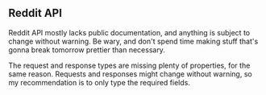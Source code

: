 ## Reddit API

Reddit API mostly lacks public documentation, and anything is subject to change without warning. Be wary, and don't spend time making stuff that's gonna break tomorrow prettier than necessary.

The request and response types are missing plenty of properties, for the same reason. Requests and responses might change without warning, so my recommendation is to only type the required fields.
